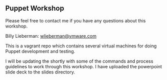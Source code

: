 Puppet Workshop
---------------
Please feel free to contact me if you have any questions about this workshop.

Billy Lieberman: <wlieberman@vmware.com>

This is a vagrant repo which contains several virtual machines for doing
Puppet development and testing.


I will be updating the shortly with some of the commands and process guidelines
to work through this workshop.  I have uploaded the powerpoint slide deck to
the slides directory.
